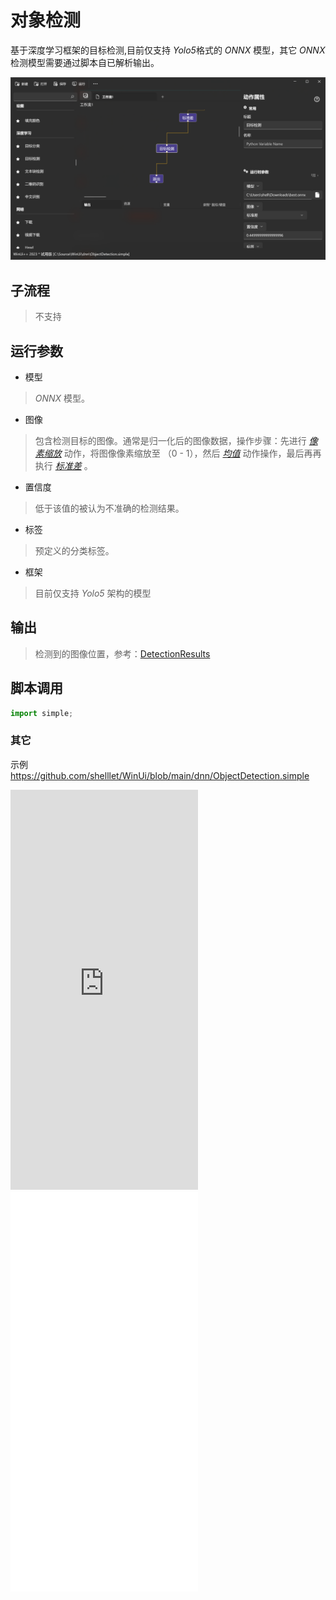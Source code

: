 # 对象检测 
基于深度学习框架的目标检测,目前仅支持 *Yolo5*格式的 *ONNX* 模型，其它 *ONNX* 检测模型需要通过脚本自已解析输出。

![ObjectDetection](./images/02.png ':size=90%')

## 子流程
> 不支持


## 运行参数

* 模型
> *ONNX* 模型。
* 图像
> 包含检测目标的图像。通常是归一化后的图像数据，操作步骤：先进行 [*像素缩放*](../actions/image/ScalePixel.md) 动作，将图像像素缩放至 （0 - 1），然后 [*均值*](../actions/image/ImageMean.md) 动作操作，最后再再执行 [*标准差*](../actions/image/ImageStd.md) 。
* 置信度
> 低于该值的被认为不准确的检测结果。

* 标签
> 预定义的分类标签。

* 框架
> 目前仅支持 *Yolo5* 架构的模型

## 输出

>   检测到的图像位置，参考：[DetectionResults](./types/DetectionResult.md)


## 脚本调用

```python
import simple;

```

### 其它

示例 https://github.com/shelllet/WinUi/blob/main/dnn/ObjectDetection.simple


<iframe type="text/html" height="640px" src="https://www.youtube.com/embed/yV5wdgmEXrw" frameborder="0"></iframe>

<iframe src="//player.bilibili.com/player.html?bvid=BV1Jc41167Dr&page=1&autoplay=0" height='640px' scrolling="no" frameborder="no" framespacing="0" allowfullscreen="true"></iframe>